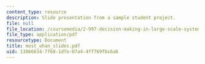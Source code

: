 ```yaml
---
content_type: resource
description: Slide presentation from a sample student project.
file: null
file_location: /coursemedia/2-997-decision-making-in-large-scale-systems-spring-2004/138666347f681dfe07a44ff769fbc6a6_most_uhan_slides.pdf
file_type: application/pdf
resourcetype: Document
title: most_uhan_slides.pdf
uid: 13866634-7f68-1dfe-07a4-4ff769fbc6a6
---
```

